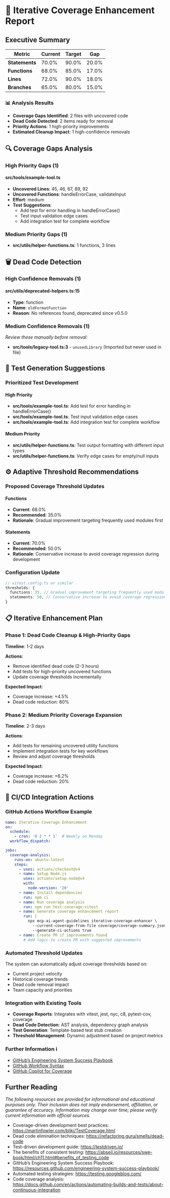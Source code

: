 # 🎯 Iterative Coverage Enhancement Report

## Executive Summary

| Metric | Current | Target | Gap |
|--------|---------|--------|-----|
| **Statements** | 70.0% | 90.0% | 20.0% |
| **Functions** | 68.0% | 85.0% | 17.0% |
| **Lines** | 72.0% | 90.0% | 18.0% |
| **Branches** | 65.0% | 80.0% | 15.0% |

### 📊 Analysis Results
- **Coverage Gaps Identified**: 2 files with uncovered code
- **Dead Code Detected**: 2 items ready for removal
- **Priority Actions**: 1 high-priority improvements
- **Estimated Cleanup Impact**: 1 high-confidence removals

## 🔍 Coverage Gaps Analysis

### High Priority Gaps (1)
#### src/tools/example-tool.ts
- **Uncovered Lines**: 45, 46, 67, 89, 92
- **Uncovered Functions**: handleErrorCase, validateInput
- **Effort**: medium
- **Test Suggestions**:
    - Add test for error handling in handleErrorCase()
  - Test input validation edge cases
  - Add integration test for complete workflow

### Medium Priority Gaps (1)
- **src/utils/helper-functions.ts**: 1 functions, 3 lines

## 🗑️ Dead Code Detection

### High Confidence Removals (1)
#### src/utils/deprecated-helpers.ts:15
- **Type**: function
- **Name**: `oldFormatFunction`
- **Reason**: No references found, deprecated since v0.5.0

### Medium Confidence Removals (1)
*Review these manually before removal:*
- **src/tools/legacy-tool.ts:3** - `unusedLibrary` (Imported but never used in file)

## 🧪 Test Generation Suggestions

### Prioritized Test Development

#### High Priority
- **src/tools/example-tool.ts**: Add test for error handling in handleErrorCase()
- **src/tools/example-tool.ts**: Test input validation edge cases
- **src/tools/example-tool.ts**: Add integration test for complete workflow

#### Medium Priority
- **src/utils/helper-functions.ts**: Test output formatting with different input types
- **src/utils/helper-functions.ts**: Verify edge cases for empty/null inputs

## ⚙️ Adaptive Threshold Recommendations

### Proposed Coverage Threshold Updates
#### Functions
- **Current**: 68.0%
- **Recommended**: 35.0%
- **Rationale**: Gradual improvement targeting frequently used modules first
#### Statements
- **Current**: 70.0%
- **Recommended**: 50.0%
- **Rationale**: Conservative increase to avoid coverage regression during development

### Configuration Update
```typescript
// vitest.config.ts or similar
thresholds: {
  functions: 35, // Gradual improvement targeting frequently used modules first
  statements: 50, // Conservative increase to avoid coverage regression during development
}
```

## 📋 Iterative Enhancement Plan
### Phase 1: Dead Code Cleanup & High-Priority Gaps

**Timeline**: 1-2 days

**Actions**:
- Remove identified dead code (2-3 hours)
- Add tests for high-priority uncovered functions
- Update coverage thresholds incrementally

**Expected Impact**:
- Coverage increase: +4.5%
- Dead code reduction: 80%
### Phase 2: Medium Priority Coverage Expansion

**Timeline**: 2-3 days

**Actions**:
- Add tests for remaining uncovered utility functions
- Implement integration tests for key workflows
- Review and adjust coverage thresholds

**Expected Impact**:
- Coverage increase: +6.2%
- Dead code reduction: 20%

## 🔄 CI/CD Integration Actions

### GitHub Actions Workflow Example

```yaml
name: Iterative Coverage Enhancement
on:
  schedule:
    - cron: '0 2 * * 1'  # Weekly on Monday
  workflow_dispatch:

jobs:
  coverage-analysis:
    runs-on: ubuntu-latest
    steps:
      - uses: actions/checkout@v4
      - name: Setup Node.js
        uses: actions/setup-node@v4
        with:
          node-version: '20'
      - name: Install dependencies
        run: npm ci
      - name: Run coverage analysis
        run: npm run test:coverage:vitest
      - name: Generate coverage enhancement report
        run: |
          npx mcp-ai-agent-guidelines iterative-coverage-enhancer \
            --current-coverage-from-file coverage/coverage-summary.json \
            --generate-ci-actions true
      - name: Create PR if improvements found
        # Add logic to create PR with suggested improvements
```

### Automated Threshold Updates

The system can automatically adjust coverage thresholds based on:
- Current project velocity
- Historical coverage trends
- Dead code removal impact
- Team capacity and priorities

### Integration with Existing Tools

- **Coverage Reports**: Integrates with vitest, jest, nyc, c8, pytest-cov, coverage
- **Dead Code Detection**: AST analysis, dependency graph analysis
- **Test Generation**: Template-based test stub creation
- **Threshold Management**: Dynamic adjustment based on project metrics

### Further Information ℹ️

- [GitHub’s Engineering System Success Playbook](https://resources.github.com/engineering-system-success-playbook/)
- [GitHub Workflow Syntax](https://docs.github.com/en/actions/reference/workflows-and-actions/workflow-syntax?search-overlay-input=coverage&search-overlay-ask-ai=true)
- [GitHub Copilot for Coverage](https://docs.github.com/en/copilot/tutorials/roll-out-at-scale/drive-downstream-impact/increase-test-coverage)

## Further Reading

*The following resources are provided for informational and educational purposes only. Their inclusion does not imply endorsement, affiliation, or guarantee of accuracy. Information may change over time; please verify current information with official sources.*

- Coverage-driven development best practices: https://martinfowler.com/bliki/TestCoverage.html
- Dead code elimination techniques: https://refactoring.guru/smells/dead-code
- Test-driven development guide: https://testdriven.io/
- The benefits of consistent testing: https://abseil.io/resources/swe-book/html/ch11.html#benefits_of_testing_code
- GitHub’s Engineering System Success Playbook: https://resources.github.com/engineering-system-success-playbook/
- Automated testing strategies: https://testing.googleblog.com/
- Code coverage analysis: https://docs.github.com/en/actions/automating-builds-and-tests/about-continuous-integration

